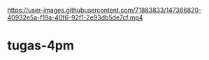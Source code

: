 

https://user-images.githubusercontent.com/71883833/147386820-40932e5a-f19a-40f6-92f1-2e93db5de7cf.mp4

# tugas-4pm
